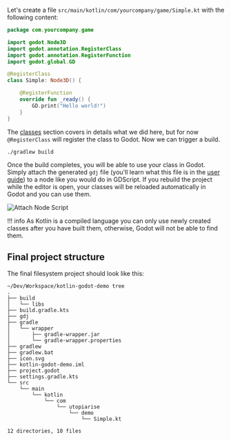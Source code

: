 Let's create a file `src/main/kotlin/com/yourcompany/game/Simple.kt` with the following content:

```kotlin
package com.yourcompany.game

import godot.Node3D
import godot.annotation.RegisterClass
import godot.annotation.RegisterFunction
import godot.global.GD

@RegisterClass
class Simple: Node3D() {

    @RegisterFunction
    override fun _ready() {
        GD.print("Hello world!")
    }
}
```

The [classes](../user-guide/classes.md) section covers in details what we did here, but for now `@RegisterClass` will register the class to Godot. Now we can trigger a build.

```shell
./gradlew build
``` 

Once the build completes, you will be able to use your class in Godot. Simply attach the generated `gdj` file (you'll learn what this file is in the [user guide](../user-guide/api-differences.md)) to a node like you would do in GDScript. If you rebuild the project while the editor is open, your classes will be reloaded automatically in Godot and you can use them.

![Attach Node Script](../assets/img/attach.png)

!!! info
    As Kotlin is a compiled language you can only use newly created classes after you have built them, otherwise, Godot will not be able to find them.


## Final project structure

The final filesystem project should look like this:

```
~/Dev/Workspace/kotlin-godot-demo tree
.
├── build
│   └── libs
├── build.gradle.kts
├── gdj
├── gradle
│   └── wrapper
│       ├── gradle-wrapper.jar
│       └── gradle-wrapper.properties
├── gradlew
├── gradlew.bat
├── icon.svg
├── kotlin-godot-demo.iml
├── project.godot
├── settings.gradle.kts
└── src
    └── main
        └── kotlin
            └── com
                └── utopiarise
                    └── demo
                        └── Simple.kt

12 directories, 10 files
```